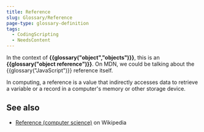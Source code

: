 ```yaml
---
title: Reference
slug: Glossary/Reference
page-type: glossary-definition
tags:
  - CodingScripting
  - NeedsContent
---
```


In the context of **{{glossary("object","objects")}}**, this is an **{{glossary("object reference")}}**. On MDN, we could be talking about the {{glossary("JavaScript")}} reference itself.

In computing, a reference is a value that indirectly accesses data to retrieve a variable or a record in a computer's memory or other storage device.

## See also

- [Reference (computer science)](<https://en.wikipedia.org/wiki/Reference_(computer_science)>) on Wikipedia
